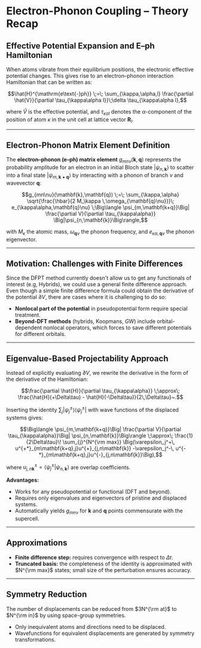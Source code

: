 # Electron-Phonon Coupling – Theory Recap

## Effective Potential Expansion and E–ph Hamiltonian

When atoms vibrate from their equilibrium positions, the electronic effective potential changes. This gives rise to an electron–phonon interaction Hamiltonian that can be written as: 

$$\hat{H}^{\mathrm{e\text{-}ph}} \;=\; \sum_{\kappa,\alpha,l} \frac{\partial \hat{V}}{\partial \tau_{\kappa\alpha l}}\;\delta \tau_{\kappa\alpha l},$$

where $\hat{V}$ is the effective potential, and $\tau_{\kappa\alpha l}$ denotes the $\alpha$-component of the position of atom $\kappa$ in the unit cell at lattice vector $\mathbf{R}_l$. 

---

## Electron-Phonon Matrix Element Definition

The **electron–phonon (e–ph) matrix element** $g_{mn\nu}(\mathbf{k},\mathbf{q})$ represents the probability amplitude for an electron in an initial Bloch state $| \psi_{n,\mathbf{k}}\rangle$ to scatter into a final state $| \psi_{m,\mathbf{k+q}}\rangle$ by interacting with a phonon of branch $\nu$ and wavevector $\mathbf{q}$:

$$g_{mn\nu}(\mathbf{k},\mathbf{q}) \;=\; \sum_{\kappa,\alpha} \sqrt{\frac{\hbar}{2 M_\kappa \,\omega_{\mathbf{q}\nu}}}\; e_{\kappa\alpha,\mathbf{q}\nu} \;\Big\langle \psi_{m,\mathbf{k+q}}\Big| \frac{\partial V}{\partial \tau_{\kappa\alpha}} \Big|\psi_{n,\mathbf{k}}\Big\rangle,$$

with $M_\kappa$ the atomic mass, $\omega_{\mathbf{q}\nu}$ the phonon frequency, and $e_{\kappa\alpha,\mathbf{q}\nu}$ the phonon eigenvector.

---

## Motivation: Challenges with Finite Differences

Since the DFPT method currently doesn't allow us to get any functionals of interest (e.g, Hybrids), we could use a general finite difference approach. Even though a simple finite difference formula could obtain the derivative of the potential $\partial V$, there are cases where it is challenging to do so: 

- **Nonlocal part of the potential** in pseudopotential form require special treatment.  
- **Beyond-DFT methods** (hybrids, Koopmans, $GW$) include orbital-dependent nonlocal operators, which forces to save different potentials for different orbitals.  

---

## Eigenvalue-Based Projectability Approach

Instead of explicitly evaluating $\partial V$, we rewrite the derivative in the form of the derivative of the Hamiltonian:

$$\frac{\partial \hat{H}}{\partial \tau_{\kappa\alpha}} \;\approx\; \frac{\hat{H}(+\Delta\tau) - \hat{H}(-\Delta\tau)}{2\,\Delta\tau}~.$$

Inserting the identity $\sum_j |\psi_j^\pm\rangle \langle\psi_j^\pm|$ with wave functions of the displaced systems gives:

$$\Big\langle \psi_{m,\mathbf{k+q}}\Big| \frac{\partial V}{\partial \tau_{\kappa\alpha}}\Big| \psi_{n,\mathbf{k}}\Big\rangle \;\approx\; 
\frac{1}{2\Delta\tau}\!
\sum_{j}^{N^{\rm max}}
\Big(\varepsilon_j^+\, u^{+*}_{m\mathbf{k+q},j}u^{+}_{j,n\mathbf{k}}
-\varepsilon_j^-\, u^{-*}_{m\mathbf{k+q},j}u^{-}_{j,n\mathbf{k}}\Big),$$

where $u^{\pm}_{j,n\mathbf{k}}=\langle \psi_j^\pm | \psi_{n,\mathbf{k}}\rangle$ are overlap coefficients.

**Advantages:**
- Works for any pseudopotential or functional (DFT and beyond).  
- Requires only eigenvalues and eigenvectors of pristine and displaced systems.  
- Automatically yields $g_{mn\nu}$ for $\mathbf{k}$ and $\mathbf{q}$ points commensurate with the supercell.  

---

## Approximations

- **Finite difference step:** requires convergence with respect to $\Delta\tau$.  
- **Truncated basis:** the completeness of the identity is approximated with $N^{\rm max}$ states; small size of the perturbation ensures accuracy.  

---

## Symmetry Reduction

The number of displacements can be reduced from $3N^{\rm at}$ to $N^{\rm in}$ by using space-group symmetries.  
- Only inequivalent atoms and directions need to be displaced.  
- Wavefunctions for equivalent displacements are generated by symmetry transformations.  

